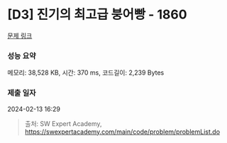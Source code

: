 # [D3] 진기의 최고급 붕어빵 - 1860 

[문제 링크](https://swexpertacademy.com/main/code/problem/problemDetail.do?contestProbId=AV5LsaaqDzYDFAXc) 

### 성능 요약

메모리: 38,528 KB, 시간: 370 ms, 코드길이: 2,239 Bytes

### 제출 일자

2024-02-13 16:29



> 출처: SW Expert Academy, https://swexpertacademy.com/main/code/problem/problemList.do